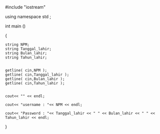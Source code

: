 #include "iostream"

using namespace std ;

int main ()

{

	string NPM;
	string Tanggal_lahir;
	string Bulan_lahir;
	string Tahun_lahir;
	
	
	getline( cin,NPM );
	getline( cin,Tanggal_lahir );
	getline( cin,Bulan_lahir );
	getline( cin,Tahun_lahir );
	
	
	cout<< "" << endl;
	
	cout<< "username : "<< NPM << endl;
	
	cout<< "Password : "<< Tanggal_lahir << " " << Bulan_lahir << " " << Tahun_lahir << endl;
	
}
